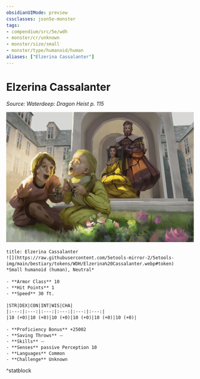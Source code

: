 ```yaml
---
obsidianUIMode: preview
cssclasses: json5e-monster
tags:
- compendium/src/5e/wdh
- monster/cr/unknown
- monster/size/small
- monster/type/humanoid/human
aliases: ["Elzerina Cassalanter"]
---
```

# Elzerina Cassalanter
*Source: Waterdeep: Dragon Heist p. 115*  

![](https://raw.githubusercontent.com/5etools-mirror-2/5etools-img/main/bestiary/WDH/Cassalanters.webp#center) 

```ad-statblock
title: Elzerina Cassalanter
![](https://raw.githubusercontent.com/5etools-mirror-2/5etools-img/main/bestiary/tokens/WDH/Elzerina%20Cassalanter.webp#token)
*Small humanoid (human), Neutral*

- **Armor Class** 10 
- **Hit Points** 1  
- **Speed** 30 ft.

|STR|DEX|CON|INT|WIS|CHA|
|:---:|:---:|:---:|:---:|:---:|:---:|
|10 (+0)|10 (+0)|10 (+0)|10 (+0)|10 (+0)|10 (+0)|

- **Proficiency Bonus** +25002
- **Saving Throws** ⏤
- **Skills** ⏤
- **Senses** passive Perception 10
- **Languages** Common
- **Challenge** Unknown
```
^statblock